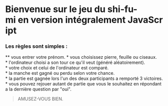 # Bienvenue sur le jeu du shi-fu-mi en version intégralement JavaScript

### Les règles sont simples :

** vous entrer votre prénom.
* vous choisissez pierre, feuille ou ciseaux.
* l'ordinateur choisi a son tour ce qu'il veut (généré aléatoirement).
* votre choix et celui de l'ordinateur est comparé.
* la manche est gagné ou perdu selon votre chance.
* la partie est gagnée lors l'un des deux participants a remporté 3 victoires.
* vous pouvez rejouer autant de partie que vous le souhaitez en répondant a la dernière question par "oui".

>AMUSEZ-VOUS BIEN.
